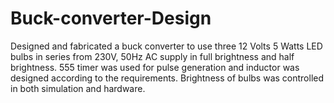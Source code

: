 # Buck-converter-Design

Designed and fabricated a buck converter to use three 12 Volts 5 Watts LED bulbs in series from 230V, 50Hz AC supply in full brightness and half brightness. 555 timer was used for pulse generation and inductor was designed according to the requirements. Brightness of bulbs was controlled in both simulation and hardware.
